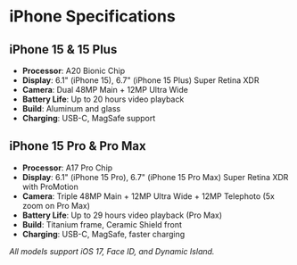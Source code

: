 # iPhone Specifications

## iPhone 15 & 15 Plus
- **Processor**: A20 Bionic Chip
- **Display**: 6.1" (iPhone 15), 6.7" (iPhone 15 Plus) Super Retina XDR
- **Camera**: Dual 48MP Main + 12MP Ultra Wide
- **Battery Life**: Up to 20 hours video playback
- **Build**: Aluminum and glass
- **Charging**: USB-C, MagSafe support

## iPhone 15 Pro & Pro Max
- **Processor**: A17 Pro Chip
- **Display**: 6.1" (iPhone 15 Pro), 6.7" (iPhone 15 Pro Max) Super Retina XDR with ProMotion
- **Camera**: Triple 48MP Main + 12MP Ultra Wide + 12MP Telephoto (5x zoom on Pro Max)
- **Battery Life**: Up to 29 hours video playback (Pro Max)
- **Build**: Titanium frame, Ceramic Shield front
- **Charging**: USB-C, MagSafe, faster charging

*All models support iOS 17, Face ID, and Dynamic Island.*
